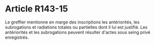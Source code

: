 # Article R143-15

Le greffier mentionne en marge des inscriptions les antériorités, les subrogations et radiations totales ou partielles dont il lui est justifié. Les antériorités et les subrogations peuvent résulter d'actes sous seing privé enregistrés.
